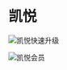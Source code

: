 # 凯悦

![凯悦快速升级](https://cos.zjkmkj.com/media/2024/08/20/753f80014defa99a0b1321eaa0865c7b-2.webp)

![凯悦会员](https://cos.zjkmkj.com/media/2024/08/20/53dfa24e2b7176100d6e6c64ea32605c-2.webp)
